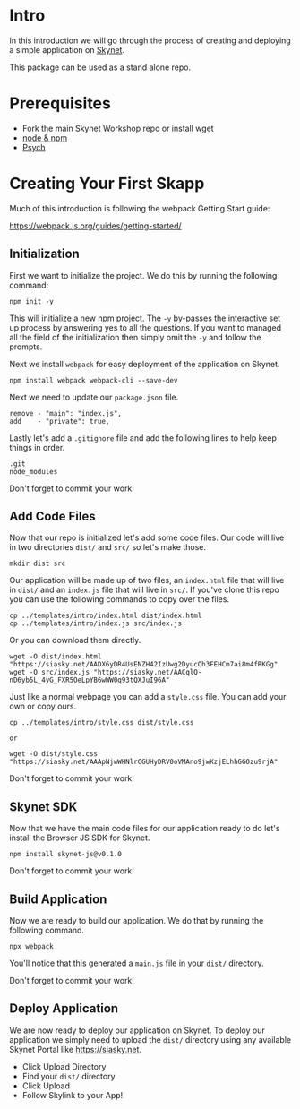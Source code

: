 # Intro
In this introduction we will go through the process of creating and deploying
a simple application on [Skynet](https://siasky.net).

This package can be used as a stand alone repo.

# Prerequisites
 - Fork the main Skynet Workshop repo or install wget
 - [node & npm](https://nodejs.org/en/)
 - [Psych](https://www.youtube.com/watch?v=ZXsQAXx_ao0)

# Creating Your First Skapp
Much of this introduction is following the webpack Getting Start guide:

https://webpack.js.org/guides/getting-started/

## Initialization
First we want to initialize the project. We do this by running the following
command:

```
npm init -y
```

This will initialize a new npm project. The `-y` by-passes the interactive set
up process by answering yes to all the questions. If you want to managed all the
field of the initialization then simply omit the `-y` and follow the prompts.

Next we install `webpack` for easy deployment of the application on Skynet.

```
npm install webpack webpack-cli --save-dev
```

Next we need to update our `package.json` file.

```
remove - "main": "index.js",
add    - "private": true,
```

Lastly let's add a `.gitignore` file and add the following lines to help keep things in order.

```
.git
node_modules
```

Don't forget to commit your work!

## Add Code Files
Now that our repo is initialized let's add some code files. Our code will live
in two directories `dist/` and `src/` so let's make those.

```
mkdir dist src
```

Our application will be made up of two files, an `index.html` file that will
live in `dist/` and an `index.js` file that will live in `src/`. If you've clone
this repo you can use the following commands to copy over the files.

```
cp ../templates/intro/index.html dist/index.html
cp ../templates/intro/index.js src/index.js
```

Or you can download them directly.

```
wget -O dist/index.html "https://siasky.net/AADX6yDR4UsENZH42IzUwg2DyucOh3FEHCm7ai8m4fRKGg"
wget -O src/index.js "https://siasky.net/AACqlQ-nD6yb5L_4yG_FXR5OeLpYB6wWW0q93tQXJuI96A"
```

Just like a normal webpage you can add a `style.css` file. You can add your own
or copy ours.

```
cp ../templates/intro/style.css dist/style.css

or

wget -O dist/style.css "https://siasky.net/AAApNjwWHNlrCGUHyDRV0oVMAno9jwKzjELhhGGOzu9rjA"
```

Don't forget to commit your work!

## Skynet SDK
Now that we have the main code files for our application ready to do let's
install the Browser JS SDK for Skynet.

```
npm install skynet-js@v0.1.0
```

Don't forget to commit your work!

## Build Application
Now we are ready to build our application. We do that by running the following
command.

```
npx webpack
```

You'll notice that this generated a `main.js` file in your `dist/` directory. 

Don't forget to commit your work!

## Deploy Application
We are now ready to deploy our application on Skynet. To deploy our application
we simply need to upload the `dist/` directory using any available Skynet Portal
like https://siasky.net.

 - Click Upload Directory
 - Find your `dist/` directory
 - Click Upload
 - Follow Skylink to your App!

